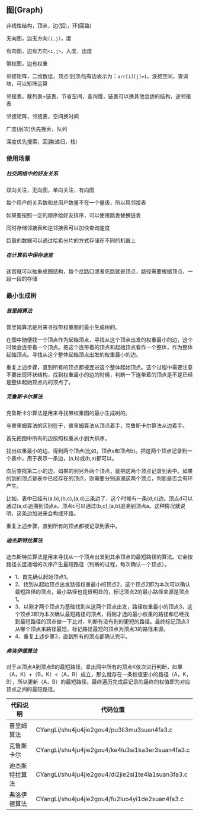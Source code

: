 ## 图(Graph)

非线性结构，顶点，边(弧)，环(回路)

无向图，边无方向`(i,j)`，度

有向图，边有方向`<i,j>`，入度，出度

带权图，边有权重

邻接矩阵，二维数组，顶点i到顶点j有边表示为：`arr[i][j]=1`，浪费空间，查询块，可以矩阵运算

邻接表，散列表+链表，节省空间，查询慢，链表可以换其他合适的结构，逆邻接表

邻接矩阵，邻接表，空间换时间

广度(层次)优先搜索，队列

深度优先搜索，回溯(递归，栈)

### 使用场景

##### 社交网络中的好友关系

双向关注，无向图，单向关注，有向图

每个用户的关系数和总用户数量不在一个量级，所以用邻接表

如果要按照一定的顺序给好友排序，可以使用跳表替换链表

同时存储邻接表和逆邻接表可以加快查询速度

巨量的数据可以通过哈希分片的方式存储在不同的机器上

##### 在计算机中保存迷宫

迷宫就可以抽象成图结构，每个岔路口或者死路就是顶点，路径需要根据顶点，一段一段的存储

### 最小生成树

##### 普里姆算法

普里姆算法是用来寻找带权重图的最小生成树的。

在图中随便找一个顶点作为起始顶点，寻找从这个顶点出发的权重最小的边，这个时候会连带着一个顶点。把这个连带着的顶点和起始顶点看作一个整体，作为整体起始顶点。寻找从这个整体起始顶点出发的权重最小的边。

重复上述步骤，直到所有的顶点都被连进这个整体起始顶点。这个过程中需要注意不要出现环状结构，找到权重最小的边的时候，判断一下连带着的顶点是不是已经是整体起始顶点内的顶点了。

##### 克鲁斯卡尔算法

克鲁斯卡尔算法是用来寻找带权重图的最小生成树的。

与普里姆算法的区别在于，普里姆算法从顶点着手，克鲁斯卡尔算法从边着手。

首先把图中所有的边按照权重从小到大排序。

找出权重最小的边，得到两个顶点(比如，顶点a和顶点b)。把这两个顶点记录到一个表中，用于表示一条边，(a,b)或(b,a)都可以。

向后查找第二小的边，如果的到另外两个顶点，就把这两个顶点记录到表中。如果的到的顶点是表中已经存在的顶点，则需要分别追溯这两个顶点，判断是否会有环产生。

比如，表中已经有(a,b),(b,c),(a,d)三条边了，这个时候有一条(d,c)边。顶点d可以通过(a,d)追溯到顶点a，顶点c可以通过(b,c),(a,b)追溯到顶点a。这种情况就说明，这条边加进来会构成环路。

重复上述步骤，直到所有的顶点都被记录到表中。

##### 迪杰斯特拉算法

迪杰斯特拉算法是用来寻找从一个顶点出发到其余顶点的最短路径的算法。它会按路径长度递增的次序产生最短路径（判断的过程，每次确认一个顶点）。

- 1、首先确认起始顶点1。
- 2、找到从起始顶点出发路径权重最小的顶点2，这个顶点2即为本次可以确认最短路径的顶点，最小路径也是很明显的，标记顶点2的最小路径来源是顶点1。
- 3、以刚才两个顶点为基础找到从这两个顶点出发，路径权重最小的顶点3，这个顶点3即为本次确认最短路径的顶点，将刚才选的最小权重的路径和已经找到最短路径的顶点做一下比对，判断有没有别的更短的路径。最终标记顶点3从哪个顶点来路径最短，标记路径最短的顶点为顶点3的路径来源。
- 4、重复上述步骤3，直到所有的顶点都确认完毕。

##### 弗洛伊德算法

对于从顶点A到顶点B的最短路径，拿出网中所有的顶点K依次进行判断，如果（A，K）+（B，K）<（A，B）成立，那么就存在一条权值更小的路径（A，K，B），所以更新（A，B）的最短路径。最终遍历完成后记录的最终的权值即为对应顶点之间的最短路径。

| 代码说明       | 代码位置                                           |
| -------------- | -------------------------------------------------- |
| 普里姆算法     | CYangLi/shu4ju4jie2gou4/pu3li3mu3suan4fa3.c        |
| 克鲁斯卡尔     | CYangLi/shu4ju4jie2gou4/ke4lu3si1ka3er3suan4fa3.c  |
| 迪杰斯特拉算法 | CYangLi/shu4ju4jie2gou4/di2jie2si1te4la1suan3fa3.c |
| 弗洛伊德算法   | CYangLi/shu4ju4jie2gou4/fu2luo4yi1de2suan4fa3.c    |